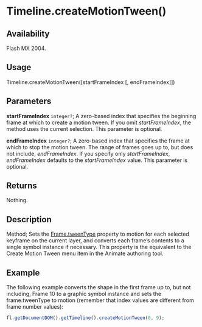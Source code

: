 # Timeline.createMotionTween()

## Availability

Flash MX 2004.

## Usage

Timeline.createMotionTween([startFrameIndex [, endFrameIndex]])

## Parameters

**startFrameIndex** `integer?`; A zero-based index that specifies the beginning frame at which to create a motion tween. If you omit *startFrameIndex*, the method uses the current selection. This parameter is optional.

**endFrameIndex** `integer?`; A zero-based index that specifies the frame at which to stop the motion tween. The range of frames goes up to, but does not include, *endFrameIndex*. If you specify only *startFrameIndex*, *endFrameIndex* defaults to the *startFrameIndex* value. This parameter is optional.

## Returns

Nothing.

## Description

Method; Sets the [Frame.tweenType](../Frame_object/Frame39.md) property to motion for each selected keyframe on the current layer, and converts each frame’s contents to a single symbol instance if necessary. This property is the equivalent to the Create Motion Tween menu item in the Animate authoring tool.

## Example

The following example converts the shape in the first frame up to, but not including, Frame 10 to a graphic symbol instance and sets the frame.tweenType to motion (remember that index values are different from frame number values):

```javascript
fl.getDocumentDOM().getTimeline().createMotionTween(0, 9);
```
